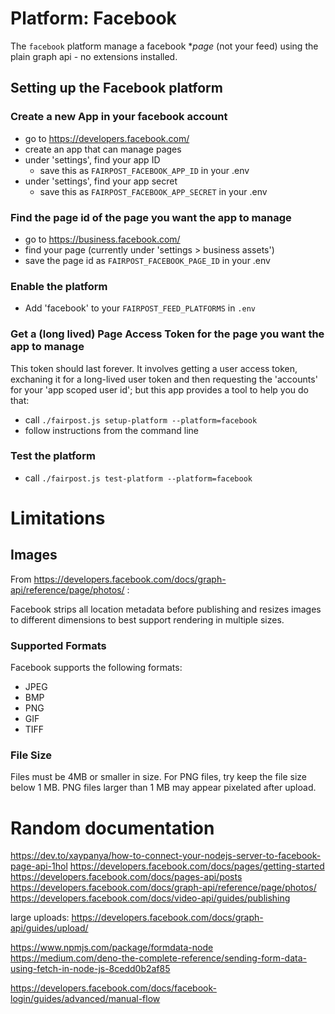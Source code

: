 # Platform: Facebook

The `facebook` platform manage a facebook **page* (not your feed)
using the plain graph api - no extensions installed.

## Setting up the Facebook platform


### Create a new App in your facebook account
 - go to https://developers.facebook.com/
 - create an app that can manage pages 
 - under 'settings', find your app ID 
   - save this as `FAIRPOST_FACEBOOK_APP_ID` in your .env
 - under 'settings', find your app secret
   - save this as `FAIRPOST_FACEBOOK_APP_SECRET` in your .env

### Find the page id of the page you want the app to manage
  - go to https://business.facebook.com/
  - find your page (currently under 'settings > business assets')
  - save the page id as `FAIRPOST_FACEBOOK_PAGE_ID` in your .env

### Enable the platform
 - Add 'facebook' to your `FAIRPOST_FEED_PLATFORMS` in `.env`

### Get a (long lived) Page Access Token for the page you want the app to manage

This token should last forever. It involves getting a user access token,
exchaning it for  a long-lived user token and 
then requesting the 'accounts' for your 'app scoped user id'; 
but this app provides a tool to help you do that: 

 - call `./fairpost.js setup-platform --platform=facebook`
 - follow instructions from the command line

### Test the platform
 - call `./fairpost.js test-platform --platform=facebook`

# Limitations 

## Images 

From https://developers.facebook.com/docs/graph-api/reference/page/photos/ :

Facebook strips all location metadata before publishing and resizes images to different dimensions to best support rendering in multiple sizes.


### Supported Formats
Facebook supports the following formats:
 - JPEG
 - BMP
 - PNG
 - GIF
 - TIFF

### File Size

Files must be 4MB or smaller in size.
For PNG files, try keep the file size below 1 MB. PNG files larger than 1 MB may appear pixelated after upload.

# Random documentation

https://dev.to/xaypanya/how-to-connect-your-nodejs-server-to-facebook-page-api-1hol
https://developers.facebook.com/docs/pages/getting-started
https://developers.facebook.com/docs/pages-api/posts
https://developers.facebook.com/docs/graph-api/reference/page/photos/
https://developers.facebook.com/docs/video-api/guides/publishing

large uploads:
https://developers.facebook.com/docs/graph-api/guides/upload/

https://www.npmjs.com/package/formdata-node
https://medium.com/deno-the-complete-reference/sending-form-data-using-fetch-in-node-js-8cedd0b2af85

https://developers.facebook.com/docs/facebook-login/guides/advanced/manual-flow